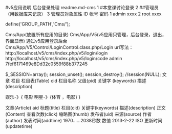 #v5应用说明
后台登录处理
readme.md-cms
1 #本堂课讨论登录
2 ##管理员（用数据库来记录）
3 管理员对象属性
ID  帐号    密码
1   admin   xxxx
2   root    xxxx

define('GROUP_PATH','Cms/');

Cms/App(放置所有应用的目录)
Cms/App/V5(v5应用只管理，后台登录，退出，界面显示)
通过v5应用登录后台
Cms/App/V5/Control/LoginControl.class.php/Login
url写法：
http://localhost/v5/cms/index.php/v5/login/login
http://localhost/v5/cms/index.php/v5/login/code
 admin   7fef6171469e8Dd32c0559f88b377245

$_SESSION=array();
session_unset();
session_destroy();
//session(NULL);
文章
栏目
栏目表(Table)
cid 栏目名称  父级(pid)  关键字 (keywords)  描述(description)


娱乐-》{
   电影
   明星-》{体育 ，电影}
}

文章(Article)
aid
标题(title)
栏目(cid)
关键字(keywords)
描述(description)
正文(Content)
查看次数(click)
缩略图(thumb)
发布者(uid)
来源(source)
作者(author)
发表时间(addtime)
1970......2038秒数  数值
2013-2-22 ISO
更新时间(updatetime)
